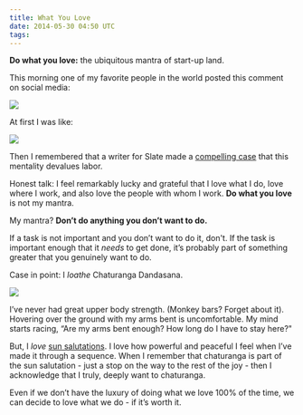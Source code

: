 ```yaml
---
title: What You Love
date: 2014-05-30 04:50 UTC
tags:
---
```


**Do what you love:** the ubiquitous mantra of start-up land.

This morning one of my favorite people in the world posted this comment on social media:

<img class="centerly" src="/img/lifeistooshort.jpg"/>

At first I was like:

<img src="/img/Preach.gif"/>

Then I remembered that a writer for Slate made a [compelling case](http://www.slate.com/articles/technology/technology/2014/01/do_what_you_love_love_what_you_do_an_omnipresent_mantra_that_s_bad_for_work.html) that this mentality devalues labor.

Honest talk: I feel remarkably lucky and grateful that I love what I do, love where I work, and also love the people with whom I work. **Do what you love** is not my mantra.

My mantra? **Don’t do anything you don’t want to do.**

If a task is not important and you don’t want to do it, don't. If the task is important enough that it _needs_ to get done, it’s probably part of something greater that you genuinely want to do.

Case in point: I _loathe_ Chaturanga Dandasana.

<img class="center" src="/img/trex.jpg"/>

I’ve never had great upper body strength. (Monkey bars? Forget about it). Hovering over the ground with my arms bent is uncomfortable. My mind starts racing, “Are my arms bent enough? How long do I have to stay here?"

But, I _love_ [sun salutations](http://www.yogajournal.com/practice/928). I love how powerful and peaceful I feel when I’ve made it through a sequence. When I remember that chaturanga is part of the sun salutation - just a stop on the way to the rest of the joy - then I acknowledge that I truly, deeply want to chaturanga.

Even if we don’t have the luxury of doing what we love 100% of the time, we can decide to love what we do - if it’s worth it.


